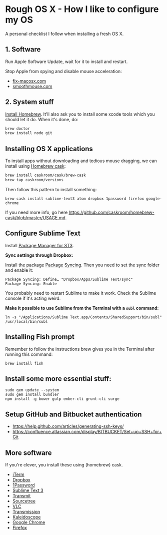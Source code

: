 # Rough OS X - How I like to configure my OS

A personal checklist I follow when installing a fresh OS X.

## 1. Software

Run Apple Software Update, wait for it to install and restart.

Stop Apple from spying and disable mouse acceleration:

- [fix-macosx.com](https://fix-macosx.com/)
- [smoothmouse.com](http://smoothmouse.com)


## 2. System stuff

[Install Homebrew](http://mxcl.github.com/homebrew/). It'll also ask you to install some xcode tools which you should let it do. When it's done, do:

```bash
brew doctor
brew install node git
```

## Installing OS X applications

To install apps without downloading and tedious mouse dragging, we can install using [Homebrew cask](http://caskroom.io/):

```bash
brew install caskroom/cask/brew-cask
brew tap caskroom/versions
```

Then follow this pattern to install something:

`brew cask install sublime-text3 atom dropbox 1password firefox google-chrome`

If you need more info, go here https://github.com/caskroom/homebrew-cask/blob/master/USAGE.md.

## Configure Sublime Text

Install [Package Manager for ST3](https://sublime.wbond.net/installation#st3).

**Sync settings through Dropbox:**

Install the package [Package Syncing](https://packagecontrol.io/packages/Package%20Syncing). Then you need to set the sync folder and enable it:

```
Package Syncing: Define… "Dropbox/Apps/Sublime Text/sync"
Package Syncing: Enable
```

You probably need to restart Sublime to make it work. Check the Sublime console if it's acting weird.

**Make it possible to use Sublime from the Terminal with a `subl` command:**

```
ln -s "/Applications/Sublime Text.app/Contents/SharedSupport/bin/subl" /usr/local/bin/subl
```

## Installing Fish prompt

Remember to follow the instructions brew gives you in the Terminal after running this command:

`brew install fish`

## Install some more essential stuff:

```
sudo gem update --system
sudo gem install bundler
npm install -g bower gulp ember-cli grunt-cli surge
```

## Setup GitHub and Bitbucket authentication

* https://help.github.com/articles/generating-ssh-keys/
* https://confluence.atlassian.com/display/BITBUCKET/Set+up+SSH+for+Git

## More software

If you're clever, you install these using (homebrew) cask.

- [iTerm](https://iterm2.com/downloads.html)
- [Dropbox](https://www.dropbox.com/downloading)
- [1Password](https://agilebits.com/onepassword/mac)
- [Sublime Text 3](http://www.sublimetext.com/3)
- [Transmit](http://panic.com/transmit/)
- [Sourcetree](https://www.sourcetreeapp.com/)
- [VLC](http://www.videolan.org/)
- [Transmission](http://www.transmissionbt.com/download/)
- [Kaleidoscope](http://kaleidoscopeapp.com)
- [Google Chrome](https://www.google.com/intl/en/chrome/browser/)
- [Firefox](http://www.mozilla.org/en-US/firefox/new/)
